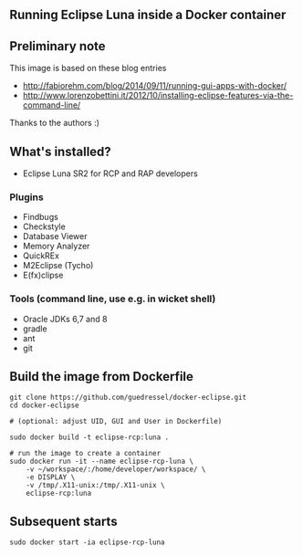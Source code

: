 Running Eclipse Luna inside a Docker container
---------------------------------------------

## Preliminary note

This image is based on these blog entries

* http://fabiorehm.com/blog/2014/09/11/running-gui-apps-with-docker/ 
* http://www.lorenzobettini.it/2012/10/installing-eclipse-features-via-the-command-line/

Thanks to the authors :)

## What's installed?

* Eclipse Luna SR2 for RCP and RAP developers

### Plugins

 * Findbugs
 * Checkstyle
 * Database Viewer
 * Memory Analyzer
 * QuickREx
 * M2Eclipse (Tycho)
 * E(fx)clipse
 
### Tools (command line, use e.g. in wicket shell)

 * Oracle JDKs 6,7 and 8
 * gradle
 * ant
 * git

## Build the image from Dockerfile

    git clone https://github.com/guedressel/docker-eclipse.git
    cd docker-eclipse
   
    # (optional: adjust UID, GUI and User in Dockerfile)

    sudo docker build -t eclipse-rcp:luna .
   
    # run the image to create a container
    sudo docker run -it --name eclipse-rcp-luna \
        -v ~/workspace/:/home/developer/workspace/ \
        -e DISPLAY \
        -v /tmp/.X11-unix:/tmp/.X11-unix \
        eclipse-rcp:luna

## Subsequent starts 

    sudo docker start -ia eclipse-rcp-luna     
